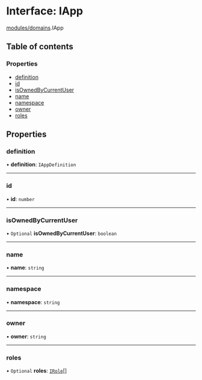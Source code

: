 # Interface: IApp

[modules/domains](../modules/modules_domains.md).IApp

## Table of contents

### Properties

- [definition](modules_domains.IApp.md#definition)
- [id](modules_domains.IApp.md#id)
- [isOwnedByCurrentUser](modules_domains.IApp.md#isownedbycurrentuser)
- [name](modules_domains.IApp.md#name)
- [namespace](modules_domains.IApp.md#namespace)
- [owner](modules_domains.IApp.md#owner)
- [roles](modules_domains.IApp.md#roles)

## Properties

### definition

• **definition**: `IAppDefinition`

___

### id

• **id**: `number`

___

### isOwnedByCurrentUser

• `Optional` **isOwnedByCurrentUser**: `boolean`

___

### name

• **name**: `string`

___

### namespace

• **namespace**: `string`

___

### owner

• **owner**: `string`

___

### roles

• `Optional` **roles**: [`IRole`](modules_domains.IRole.md)[]
